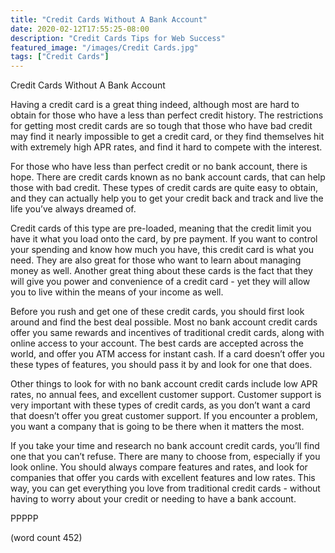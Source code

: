 ```yaml
---
title: "Credit Cards Without A Bank Account"
date: 2020-02-12T17:55:25-08:00
description: "Credit Cards Tips for Web Success"
featured_image: "/images/Credit Cards.jpg"
tags: ["Credit Cards"]
---
```


Credit Cards Without A Bank Account

Having a credit card is a great thing indeed, although most are hard to obtain for those who have a less than perfect credit history.  The restrictions for getting most credit cards are so tough that those who have bad credit may find it nearly impossible to get a credit card, or they find themselves hit with extremely high APR rates, and find it hard to compete with the interest.

For those who have less than perfect credit or no bank account, there is hope.  There are credit cards known as no bank account cards, that can help those with bad credit.  These types of credit cards are quite easy to obtain, and they can actually help you to get your credit back and track and live the life you’ve always dreamed of.

Credit cards of this type are pre-loaded, meaning that the credit limit you have it what you load onto the card, by pre payment.  If you want to control your spending and know how much you have, this credit card is what you need.  They are also great for those who want to learn about managing money as well.  Another great thing about these cards is the fact that they will give you power and convenience of a credit card - yet they will allow you to live within the means of your income as well.

Before you rush and get one of these credit cards, you should first look around and find the best deal possible.  Most no bank account credit cards offer you same rewards and incentives of traditional credit cards, along with online access to your account.  The best cards are accepted across the world, and offer you ATM access for instant cash.  If a card doesn’t offer you these types of features, you should pass it by and look for one that does.

Other things to look for with no bank account credit cards include low APR rates, no annual fees, and excellent customer support.  Customer support is very important with these types of credit cards, as you don’t want a card that doesn’t offer you great customer support.  If you encounter a problem, you want a company that is going to be there when it matters the most.

If you take your time and research no bank account credit cards, you’ll find one that you can’t refuse.  There are many to choose from, especially if you look online.  You should always compare features and rates, and look for companies that offer you cards with excellent features and low rates.  This way, you can get everything you love from traditional credit cards - without having to worry about your credit or needing to have a bank account.

PPPPP

(word count 452)
